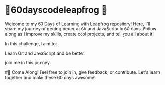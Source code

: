 # 🌟60dayscodeleapfrog 🌟
Welcome to my 60 Days of Learning with Leapfrog repository! Here, I'll share my journey of getting better at Git and JavaScript in 60 days. Follow along as I improve my skills, create cool projects, and tell you all about it!

In this challenge, I aim to:

Learn Git and JavaScript and be better.

join me in this journey.


#🚀 Come Along!
Feel free to join in, give feedback, or contribute. Let's learn together and make these 60 days awesome!
